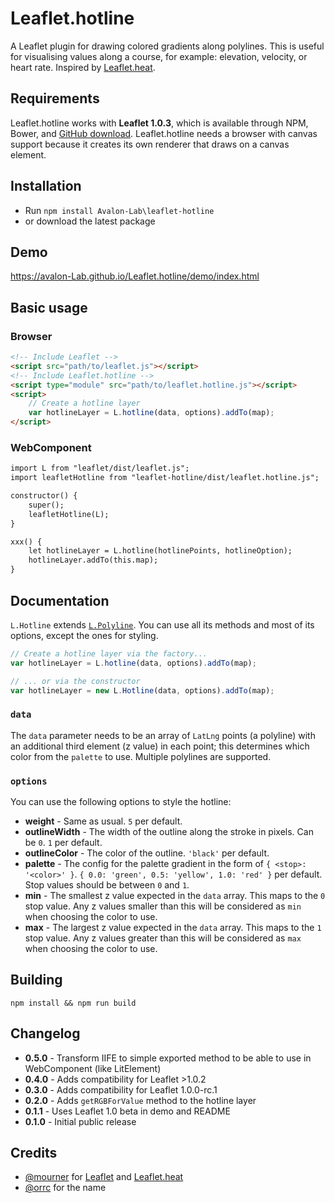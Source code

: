 # Leaflet.hotline

A Leaflet plugin for drawing colored gradients along polylines. This is useful for visualising values along a course, for example: elevation, velocity, or heart rate.
Inspired by [Leaflet.heat](https://github.com/Leaflet/Leaflet.heat/).


## Requirements

Leaflet.hotline works with **Leaflet 1.0.3**, which is available through NPM, Bower, and [GitHub download](http://cdn.leafletjs.com/leaflet/v1.0.3/leaflet.zip).
Leaflet.hotline needs a browser with canvas support because it creates its own renderer that draws on a canvas element.


## Installation

* Run `npm install Avalon-Lab\leaflet-hotline`
* or download the latest package


## Demo

<https://avalon-Lab.github.io/Leaflet.hotline/demo/index.html>


## Basic usage

### Browser

```html
<!-- Include Leaflet -->
<script src="path/to/leaflet.js"></script>
<!-- Include Leaflet.hotline -->
<script type="module" src="path/to/leaflet.hotline.js"></script>
<script>
	// Create a hotline layer
	var hotlineLayer = L.hotline(data, options).addTo(map);
</script>
```

### WebComponent

```html
import L from "leaflet/dist/leaflet.js";
import leafletHotline from "leaflet-hotline/dist/leaflet.hotline.js";

constructor() {
    super();
    leafletHotline(L);
}

xxx() {
    let hotlineLayer = L.hotline(hotlinePoints, hotlineOption);
    hotlineLayer.addTo(this.map);
}
```

## Documentation

`L.Hotline` extends [`L.Polyline`](http://leafletjs.com/reference.html#polyline). You can use all its methods and most of its options, except the ones for styling.

```js
// Create a hotline layer via the factory...
var hotlineLayer = L.hotline(data, options).addTo(map);

// ... or via the constructor
var hotlineLayer = new L.Hotline(data, options).addTo(map);
```

### `data`

The `data` parameter needs to be an array of `LatLng` points (a polyline) with an additional third element (z value) in each point; this determines which color from the `palette` to use. Multiple polylines are supported.

### `options`

You can use the following options to style the hotline:

- **weight** - Same as usual. `5` per default.
- **outlineWidth** - The width of the outline along the stroke in pixels. Can be `0`. `1` per default.
- **outlineColor** - The color of the outline. `'black'` per default.
- **palette** - The config for the palette gradient in the form of `{ <stop>: '<color>' }`. `{ 0.0: 'green', 0.5: 'yellow', 1.0: 'red' }` per default. Stop values should be between `0` and `1`.
- **min** - The smallest z value expected in the `data` array. This maps to the `0` stop value. Any z values smaller than this will be considered as `min` when choosing the color to use.
- **max** - The largest z value expected in the `data` array. This maps to the `1` stop value. Any z values greater than this will be considered as `max` when choosing the color to use.


## Building

`npm install && npm run build`


## Changelog

- **0.5.0** - Transform IIFE to simple exported method to be able to use in WebComponent (like LitElement)
- **0.4.0** - Adds compatibility for Leaflet >1.0.2
- **0.3.0** - Adds compatibility for Leaflet 1.0.0-rc.1
- **0.2.0** - Adds `getRGBForValue` method to the hotline layer
- **0.1.1** - Uses Leaflet 1.0 beta in demo and README
- **0.1.0** - Initial public release


## Credits

* [@mourner](https://github.com/mourner) for [Leaflet](https://github.com/Leaflet/Leaflet/) and [Leaflet.heat](https://github.com/Leaflet/Leaflet.heat/)
* [@orrc](https://github.com/orrc) for the name